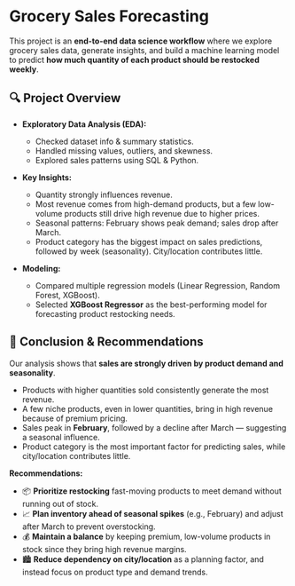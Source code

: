 # Grocery Sales Forecasting

This project is an **end-to-end data science workflow** where we explore grocery sales data, generate insights, and build a machine learning model to predict **how much quantity of each product should be restocked weekly**.

## 🔍 Project Overview
- **Exploratory Data Analysis (EDA):**
  - Checked dataset info & summary statistics.
  - Handled missing values, outliers, and skewness.
  - Explored sales patterns using SQL & Python.

- **Key Insights:**
  - Quantity strongly influences revenue.  
  - Most revenue comes from high-demand products, but a few low-volume products still drive high revenue due to higher prices.  
  - Seasonal patterns: February shows peak demand; sales drop after March.  
  - Product category has the biggest impact on sales predictions, followed by week (seasonality). City/location contributes little.  

- **Modeling:**
  - Compared multiple regression models (Linear Regression, Random Forest, XGBoost).  
  - Selected **XGBoost Regressor** as the best-performing model for forecasting product restocking needs.  

## 📌 Conclusion & Recommendations

Our analysis shows that **sales are strongly driven by product demand and seasonality**.  
- Products with higher quantities sold consistently generate the most revenue.  
- A few niche products, even in lower quantities, bring in high revenue because of premium pricing.  
- Sales peak in **February**, followed by a decline after March — suggesting a seasonal influence.  
- Product category is the most important factor for predicting sales, while city/location contributes little.

**Recommendations:**  
- 📦 **Prioritize restocking** fast-moving products to meet demand without running out of stock.  
- 📈 **Plan inventory ahead of seasonal spikes** (e.g., February) and adjust after March to prevent overstocking.  
- 💰 **Maintain a balance** by keeping premium, low-volume products in stock since they bring high revenue margins.  
- 🏙️ **Reduce dependency on city/location** as a planning factor, and instead focus on product type and demand trends.
